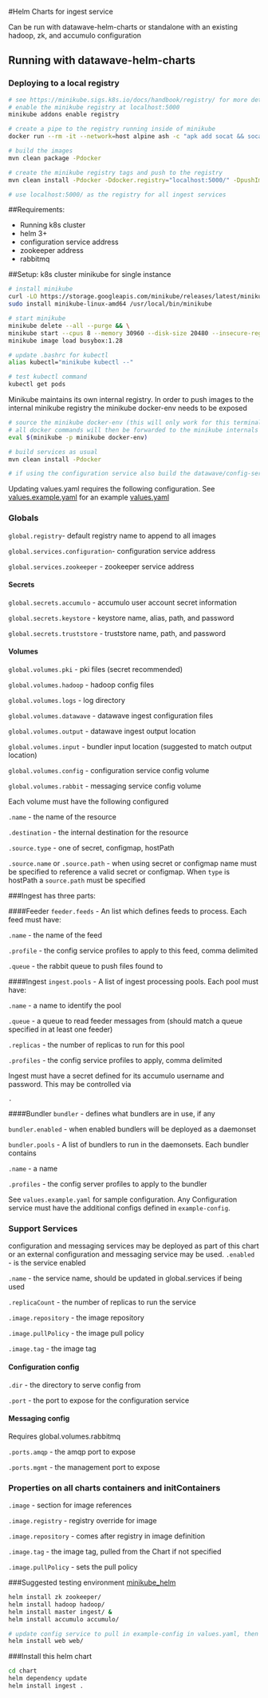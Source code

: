 #Helm Charts for ingest service

Can be run with datawave-helm-charts or standalone with an existing hadoop, zk, and accumulo configuration

## Running with datawave-helm-charts

### Deploying to a local registry
```bash
# see https://minikube.sigs.k8s.io/docs/handbook/registry/ for more details
# enable the minikube registry at localhost:5000
minikube addons enable registry

# create a pipe to the registry running inside of minikube
docker run --rm -it --network=host alpine ash -c "apk add socat && socat TCP-LISTEN:5000,reuseaddr,fork TCP:$(minikube ip):5000"

# build the images
mvn clean package -Pdocker

# create the minikube registry tags and push to the registry
mvn clean install -Pdocker -Ddocker.registry="localhost:5000/" -DpushImage -DskipDockerBuild

# use localhost:5000/ as the registry for all ingest services
```

##Requirements:
* Running k8s cluster
* helm 3+
* configuration service address
* zookeeper address
* rabbitmq

##Setup:
k8s cluster
minikube for single instance

```bash
# install minikube
curl -LO https://storage.googleapis.com/minikube/releases/latest/minikube-linux-amd64
sudo install minikube-linux-amd64 /usr/local/bin/minikube
```

```bash
# start minikube
minikube delete --all --purge && \
minikube start --cpus 8 --memory 30960 --disk-size 20480 --insecure-registry="containeryard.evoforge.org" && \
minikube image load busybox:1.28
```

```bash
# update .bashrc for kubectl
alias kubectl="minikube kubectl --"
```

```bash
# test kubectl command
kubectl get pods
```

Minikube maintains its own internal registry. In order to push images to the internal minikube registry the minikube docker-env needs to be exposed
```bash
# source the minikube docker-env (this will only work for this terminal)
# all docker commands will then be forwarded to the minikube internals 
eval $(minikube -p minikube docker-env)

# build services as usual
mvn clean install -Pdocker

# if using the configuration service also build the datawave/config-service image

```

Updating values.yaml requires the following configuration. See [values.example.yaml](values.example.yaml) for an example [values.yaml](values.yaml)
### Globals
`global.registry`- default registry name to append to all images

`global.services.configuration`- configuration service address

`global.services.zookeeper` - zookeeper service address

#### Secrets
`global.secrets.accumulo` - accumulo user account secret information

`global.secrets.keystore` - keystore name, alias, path, and password

`global.secrets.truststore` - truststore name, path, and password

#### Volumes
`global.volumes.pki` - pki files (secret recommended)

`global.volumes.hadoop` - hadoop config files

`global.volumes.logs` - log directory

`global.volumes.datawave` - datawave ingest configuration files

`global.volumes.output` - datawave ingest output location

`global.volumes.input` - bundler input location (suggested to match output location)

`global.volumes.config` - configuration service config volume

`global.volumes.rabbit` - messaging service config volume

Each volume must have the following configured

`.name` - the name of the resource

`.destination` - the internal destination for the resource

`.source.type` - one of secret, configmap, hostPath

`.source.name` or `.source.path` - when using secret or configmap name must be specified to reference a valid secret or configmap. When `type` is hostPath a `source.path` must be specified

###Ingest has three parts:

####Feeder
`feeder.feeds` - An list which defines feeds to process. Each feed must have:

`.name` - the name of the feed

`.profile` - the config service profiles to apply to this feed, comma delimited

`.queue` - the rabbit queue to push files found to

####Ingest
`ingest.pools` - A list of ingest processing pools. Each pool must have:

`.name` - a name to identify the pool

`.queue` - a queue to read feeder messages from (should match a queue specified in at least one feeder)

`.replicas` - the number of replicas to run for this pool

`.profiles` - the config service profiles to apply, comma delimited

Ingest must have a secret defined for its accumulo username and password. This may be controlled via

`.`

####Bundler
`bundler` - defines what bundlers are in use, if any

`bundler.enabled` - when enabled bundlers will be deployed as a daemonset

`bundler.pools` - A list of bundlers to run in the daemonsets. Each bundler contains

`.name` - a name

`.profiles` - the config server profiles to apply to the bundler

See `values.example.yaml` for sample configuration. Any Configuration service must have the additional configs defined in `example-config`. 

### Support Services
configuration and messaging services may be deployed as part of this chart or an external configuration and messaging service may be used. 
`.enabled` - is the service enabled

`.name` - the service name, should be updated in global.services if being used

`.replicaCount` - the number of replicas to run the service

`.image.repository` - the image repository

`.image.pullPolicy` - the image pull policy

`.image.tag` - the image tag

#### Configuration config
`.dir` - the directory to serve config from

`.port` - the port to expose for the configuration service

#### Messaging config
 Requires global.volumes.rabbitmq

`.ports.amqp` - the amqp port to expose

`.ports.mgmt` - the management port to expose

### Properties on all charts containers and initContainers
`.image` - section for image references

`.image.registry` - registry override for image

`.image.repository` - comes after registry in image definition

`.image.tag` - the image tag, pulled from the Chart if not specified

`.image.pullPolicy` - sets the pull policy

###Suggested testing environment 
[minikube_helm](https://gitlab.evoforge.org/warehouses1/minikube_helm)
```bash
helm install zk zookeeper/
helm install hadoop hadoop/
helm install master ingest/ &
helm install accumulo accumulo/

# update config service to pull in example-config in values.yaml, then
helm install web web/

```

###Install this helm chart
```bash
cd chart
helm dependency update
helm install ingest .
```